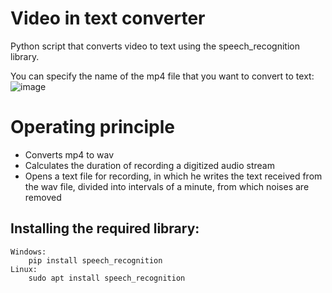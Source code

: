 # Video in text converter
Python script that converts video to text using the speech_recognition library. 

You can specify the name of the mp4 file that you want to convert to text:
![image](https://github.com/StefKot/Video_to_Text_Converter/assets/96449266/8856079f-fece-4973-9322-48f3589b582f)

# Operating principle
* Converts mp4 to wav
* Calculates the duration of recording a digitized audio stream
* Opens a text file for recording, in which he writes the text received from the wav file, divided into intervals of a minute, from which noises are removed

## Installing the required library:
    Windows:
        pip install speech_recognition
    Linux:
        sudo apt install speech_recognition
